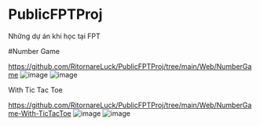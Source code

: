 # PublicFPTProj
Những dự án khi học tại FPT

#Number Game

https://github.com/RitornareLuck/PublicFPTProj/tree/main/Web/NumberGame
![image](https://github.com/RitornareLuck/PublicFPTProj/assets/94127994/f954a4cf-6dea-482c-bc48-7bd62084104f)
![image](https://github.com/RitornareLuck/PublicFPTProj/assets/94127994/0e15c9dc-2702-4c51-9907-459b7790ef52)

With Tic Tac Toe

https://github.com/RitornareLuck/PublicFPTProj/tree/main/Web/NumberGame-With-TicTacToe
![image](https://github.com/RitornareLuck/PublicFPTProj/assets/94127994/ecd2a1b9-2ea5-42ef-8aaa-b5ccf16e28ff)
![image](https://github.com/RitornareLuck/PublicFPTProj/assets/94127994/0a53ec97-c93b-4b65-90e3-15e097ba53d2)
